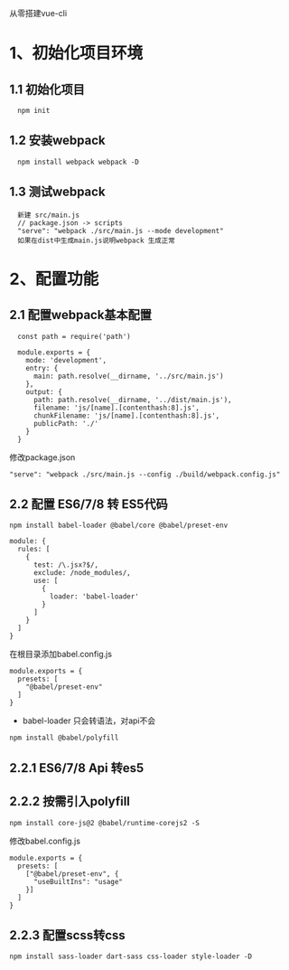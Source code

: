 从零搭建vue-cli
# 1、初始化项目环境

## 1.1 初始化项目

```
  npm init
```

## 1.2 安装webpack

```
  npm install webpack webpack -D
```

## 1.3 测试webpack

```
  新建 src/main.js
  // package.json -> scripts
  "serve": "webpack ./src/main.js --mode development"
  如果在dist中生成main.js说明webpack 生成正常
```

# 2、配置功能

## 2.1 配置webpack基本配置

```
  const path = require('path')

  module.exports = {
    mode: 'development',
    entry: {
      main: path.resolve(__dirname, '../src/main.js')
    },
    output: {
      path: path.resolve(__dirname, '../dist/main.js'),
      filename: 'js/[name].[contenthash:8].js',
      chunkFilename: 'js/[name].[contenthash:8].js',
      publicPath: './'
    }
  }
```
修改package.json
```
"serve": "webpack ./src/main.js --config ./build/webpack.config.js"
```
## 2.2 配置 ES6/7/8 转 ES5代码

```
npm install babel-loader @babel/core @babel/preset-env
```

```
module: {
  rules: [
    {
      test: /\.jsx?$/,
      exclude: /node_modules/,
      use: [
        {
          loader: 'babel-loader'
        }
      ]
    }
  ]
}
```
在根目录添加babel.config.js
```
module.exports = {
  presets: [
    "@babel/preset-env"
  ]
}
```
- babel-loader 只会转语法，对api不会

```
npm install @babel/polyfill
```

## 2.2.1 ES6/7/8 Api 转es5

## 2.2.2 按需引入polyfill

```
npm install core-js@2 @babel/runtime-corejs2 -S
```

修改babel.config.js

```
module.exports = {
  presets: [
    ["@babel/preset-env", {
      "useBuiltIns": "usage"
    }]
  ]
}
```

## 2.2.3 配置scss转css

```
npm install sass-loader dart-sass css-loader style-loader -D
```